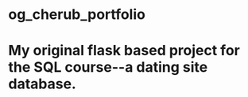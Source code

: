 # og_cherub_portfolio

# My original flask based project for the SQL course--a dating site database.
